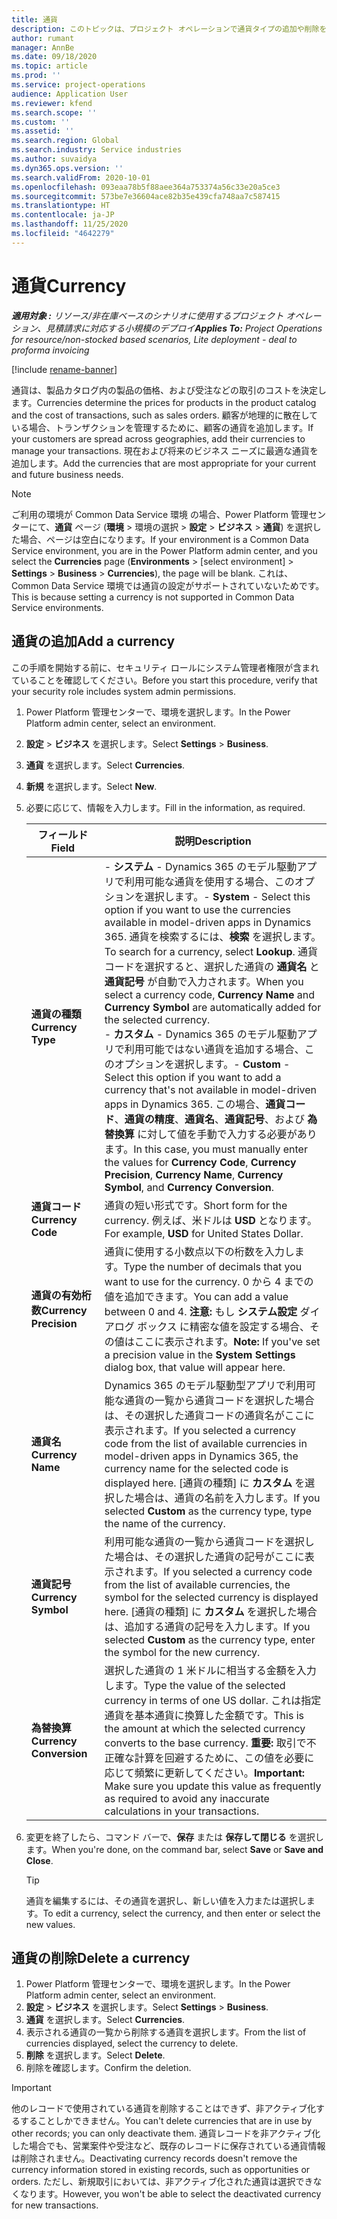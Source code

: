 ```yaml
---
title: 通貨
description: このトピックは、プロジェクト オペレーションで通貨タイプの追加や削除をする方法について説明します。
author: rumant
manager: AnnBe
ms.date: 09/18/2020
ms.topic: article
ms.prod: ''
ms.service: project-operations
audience: Application User
ms.reviewer: kfend
ms.search.scope: ''
ms.custom: ''
ms.assetid: ''
ms.search.region: Global
ms.search.industry: Service industries
ms.author: suvaidya
ms.dyn365.ops.version: ''
ms.search.validFrom: 2020-10-01
ms.openlocfilehash: 093eaa78b5f88aee364a753374a56c33e20a5ce3
ms.sourcegitcommit: 573be7e36604ace82b35e439cfa748aa7c587415
ms.translationtype: HT
ms.contentlocale: ja-JP
ms.lasthandoff: 11/25/2020
ms.locfileid: "4642279"
---
```

# <a name="currency"></a><span data-ttu-id="22e68-103">通貨</span><span class="sxs-lookup"><span data-stu-id="22e68-103">Currency</span></span>

<span data-ttu-id="22e68-104">_**適用対象 :** リソース/非在庫ベースのシナリオに使用するプロジェクト オペレーション、見積請求に対応する小規模のデプロイ_</span><span class="sxs-lookup"><span data-stu-id="22e68-104">_**Applies To:** Project Operations for resource/non-stocked based scenarios, Lite deployment - deal to proforma invoicing_</span></span>

[!include [rename-banner](~/includes/cc-data-platform-banner.md)]

<span data-ttu-id="22e68-105">通貨は、製品カタログ内の製品の価格、および受注などの取引のコストを決定します。</span><span class="sxs-lookup"><span data-stu-id="22e68-105">Currencies determine the prices for products in the product catalog and the cost of transactions, such as sales orders.</span></span> <span data-ttu-id="22e68-106">顧客が地理的に散在している場合、トランザクションを管理するために、顧客の通貨を追加します。</span><span class="sxs-lookup"><span data-stu-id="22e68-106">If your customers are spread across geographies, add their currencies to manage your transactions.</span></span> <span data-ttu-id="22e68-107">現在および将来のビジネス ニーズに最適な通貨を追加します。</span><span class="sxs-lookup"><span data-stu-id="22e68-107">Add the currencies that are most appropriate for your current and future business needs.</span></span>  

> [!NOTE]
> <span data-ttu-id="22e68-108">ご利用の環境が Common Data Service 環境 の場合、Power Platform 管理センターにて、**通貨** ページ (**環境** > 環境の選択 > **設定** > **ビジネス** > **通貨**) を選択した場合、ページは空白になります。</span><span class="sxs-lookup"><span data-stu-id="22e68-108">If your environment is a Common Data Service environment, you are in the Power Platform admin center, and you select the **Currencies** page (**Environments** > [select environment] > **Settings** > **Business** > **Currencies**), the page will be blank.</span></span> <span data-ttu-id="22e68-109">これは、Common Data Service 環境では通貨の設定がサポートされていないためです。</span><span class="sxs-lookup"><span data-stu-id="22e68-109">This is because setting a currency is not supported in Common Data Service environments.</span></span>

## <a name="add-a-currency"></a><span data-ttu-id="22e68-110">通貨の追加</span><span class="sxs-lookup"><span data-stu-id="22e68-110">Add a currency</span></span>  
<span data-ttu-id="22e68-111">この手順を開始する前に、セキュリティ ロールにシステム管理者権限が含まれていることを確認してください。</span><span class="sxs-lookup"><span data-stu-id="22e68-111">Before you start this procedure, verify that your security role includes system admin permissions.</span></span> 

1. <span data-ttu-id="22e68-112">Power Platform 管理センターで、環境を選択します。</span><span class="sxs-lookup"><span data-stu-id="22e68-112">In the Power Platform admin center, select an environment.</span></span> 
2. <span data-ttu-id="22e68-113">**設定** > **ビジネス** を選択します。</span><span class="sxs-lookup"><span data-stu-id="22e68-113">Select **Settings** > **Business**.</span></span>
3. <span data-ttu-id="22e68-114">**通貨** を選択します。</span><span class="sxs-lookup"><span data-stu-id="22e68-114">Select **Currencies**.</span></span>  
4. <span data-ttu-id="22e68-115">**新規** を選択します。</span><span class="sxs-lookup"><span data-stu-id="22e68-115">Select **New**.</span></span>  
5. <span data-ttu-id="22e68-116">必要に応じて、情報を入力します。</span><span class="sxs-lookup"><span data-stu-id="22e68-116">Fill in the information, as required.</span></span>  


   |          <span data-ttu-id="22e68-117">フィールド</span><span class="sxs-lookup"><span data-stu-id="22e68-117">Field</span></span>          |                                                                                                                                                                                                                                                                                                                                                                            <span data-ttu-id="22e68-118">説明</span><span class="sxs-lookup"><span data-stu-id="22e68-118">Description</span></span>                                                                                                                                                                                                                                                                                                                                                                            |
   |-------------------------|-------------------------------------------------------------------------------------------------------------------------------------------------------------------------------------------------------------------------------------------------------------------------------------------------------------------------------------------------------------------------------------------------------------------------------------------------------------------------------------------------------------------------------------------------------------------------------------------------------------------------------------------------------------------------------------------------------------------------------------------------------------------|
   |    <span data-ttu-id="22e68-119">**通貨の種類**</span><span class="sxs-lookup"><span data-stu-id="22e68-119">**Currency Type**</span></span>    | <span data-ttu-id="22e68-120">- **システム** - Dynamics 365 のモデル駆動アプリで利用可能な通貨を使用する場合、このオプションを選択します。</span><span class="sxs-lookup"><span data-stu-id="22e68-120">- **System** - Select this option if you want to use the currencies available in model-driven apps in Dynamics 365.</span></span> <span data-ttu-id="22e68-121">通貨を検索するには、**検索** を選択します。</span><span class="sxs-lookup"><span data-stu-id="22e68-121">To search for a currency,  select **Lookup**.</span></span> <span data-ttu-id="22e68-122">通貨コードを選択すると、選択した通貨の **通貨名** と **通貨記号** が自動で入力されます。</span><span class="sxs-lookup"><span data-stu-id="22e68-122">When you select a currency code, **Currency Name** and **Currency Symbol** are automatically added for the selected currency.</span></span><br /><span data-ttu-id="22e68-123">- **カスタム** - Dynamics 365 のモデル駆動アプリで利用可能ではない通貨を追加する場合、このオプションを選択します。</span><span class="sxs-lookup"><span data-stu-id="22e68-123">- **Custom** - Select this option if you want to add a currency that's not available in model-driven apps in Dynamics 365.</span></span> <span data-ttu-id="22e68-124">この場合、**通貨コード**、**通貨の精度**、**通貨名**、**通貨記号**、および **為替換算** に対して値を手動で入力する必要があります。</span><span class="sxs-lookup"><span data-stu-id="22e68-124">In this case, you must manually enter the values for **Currency Code**, **Currency Precision**, **Currency Name**, **Currency Symbol**, and **Currency Conversion**.</span></span> |
   |    <span data-ttu-id="22e68-125">**通貨コード**</span><span class="sxs-lookup"><span data-stu-id="22e68-125">**Currency Code**</span></span>    |                                                                                                                                                                                                                                                                                                                                            <span data-ttu-id="22e68-126">通貨の短い形式です。</span><span class="sxs-lookup"><span data-stu-id="22e68-126">Short form for the currency.</span></span> <span data-ttu-id="22e68-127">例えば、米ドルは **USD** となります。</span><span class="sxs-lookup"><span data-stu-id="22e68-127">For example, **USD** for United States Dollar.</span></span>                                                                                                                                                                                                                                                                                                                                            |
   | <span data-ttu-id="22e68-128">**通貨の有効桁数**</span><span class="sxs-lookup"><span data-stu-id="22e68-128">**Currency Precision**</span></span>  |                                                                                                                                                                                  <span data-ttu-id="22e68-129">通貨に使用する小数点以下の桁数を入力します。</span><span class="sxs-lookup"><span data-stu-id="22e68-129">Type the number of decimals that you want to use for the currency.</span></span>  <span data-ttu-id="22e68-130">0 から 4 までの値を追加できます。</span><span class="sxs-lookup"><span data-stu-id="22e68-130">You can add a value between 0 and 4.</span></span> <span data-ttu-id="22e68-131">**注意:** もし **システム設定** ダイアログ ボックス に精密な値を設定する場合、その値はここに表示されます。</span><span class="sxs-lookup"><span data-stu-id="22e68-131">**Note:**  If you've set a precision value in the **System Settings** dialog box, that value will appear here.</span></span>                                                                                                                                                                                  |
   |    <span data-ttu-id="22e68-132">**通貨名**</span><span class="sxs-lookup"><span data-stu-id="22e68-132">**Currency Name**</span></span>    |                                                                                                                                                                                                                                         <span data-ttu-id="22e68-133">Dynamics 365 のモデル駆動型アプリで利用可能な通貨の一覧から通貨コードを選択した場合は、その選択した通貨コードの通貨名がここに表示されます。</span><span class="sxs-lookup"><span data-stu-id="22e68-133">If you selected a currency code from the list of available currencies in model-driven apps in Dynamics 365, the currency name for the selected code is displayed here.</span></span> <span data-ttu-id="22e68-134">[通貨の種類] に **カスタム** を選択した場合は、通貨の名前を入力します。</span><span class="sxs-lookup"><span data-stu-id="22e68-134">If you selected **Custom** as the currency type, type the name of the currency.</span></span>                                                                                                                                                                                                                                          |
   |   <span data-ttu-id="22e68-135">**通貨記号**</span><span class="sxs-lookup"><span data-stu-id="22e68-135">**Currency Symbol**</span></span>   |                                                                                                                                                                                                                                                                      <span data-ttu-id="22e68-136">利用可能な通貨の一覧から通貨コードを選択した場合は、その選択した通貨の記号がここに表示されます。</span><span class="sxs-lookup"><span data-stu-id="22e68-136">If you selected a currency code from the list of available currencies, the symbol for the selected currency is displayed here.</span></span> <span data-ttu-id="22e68-137">[通貨の種類] に **カスタム** を選択した場合は、追加する通貨の記号を入力します。</span><span class="sxs-lookup"><span data-stu-id="22e68-137">If you selected **Custom** as the currency type, enter the symbol for the new currency.</span></span>                                                                                                                                                                                                                                                                       |
   | <span data-ttu-id="22e68-138">**為替換算**</span><span class="sxs-lookup"><span data-stu-id="22e68-138">**Currency Conversion**</span></span> |                                                                                                                                                                                                                                     <span data-ttu-id="22e68-139">選択した通貨の 1 米ドルに相当する金額を入力します。</span><span class="sxs-lookup"><span data-stu-id="22e68-139">Type the value of the selected currency in terms of one US dollar.</span></span> <span data-ttu-id="22e68-140">これは指定通貨を基本通貨に換算した金額です。</span><span class="sxs-lookup"><span data-stu-id="22e68-140">This is the amount at which the selected currency converts to the base currency.</span></span> <span data-ttu-id="22e68-141">**重要:** 取引で不正確な計算を回避するために、この値を必要に応じて頻繁に更新してください。</span><span class="sxs-lookup"><span data-stu-id="22e68-141">**Important:**  Make sure you update this value as frequently as required to avoid any inaccurate calculations in your transactions.</span></span>                                                                                                                                                                                                                                      |


6. <span data-ttu-id="22e68-142">変更を終了したら、コマンド バーで、**保存** または **保存して閉じる** を選択します。</span><span class="sxs-lookup"><span data-stu-id="22e68-142">When you're done, on the command bar, select **Save** or **Save and Close**.</span></span>  

   > [!TIP]
   >  <span data-ttu-id="22e68-143">通貨を編集するには、その通貨を選択し、新しい値を入力または選択します。</span><span class="sxs-lookup"><span data-stu-id="22e68-143">To edit a currency, select the currency, and then enter or select the new values.</span></span>  

## <a name="delete-a-currency"></a><span data-ttu-id="22e68-144">通貨の削除</span><span class="sxs-lookup"><span data-stu-id="22e68-144">Delete a currency</span></span>  

1. <span data-ttu-id="22e68-145">Power Platform 管理センターで、環境を選択します。</span><span class="sxs-lookup"><span data-stu-id="22e68-145">In the Power Platform admin center, select an environment.</span></span> 
2. <span data-ttu-id="22e68-146">**設定** > **ビジネス** を選択します。</span><span class="sxs-lookup"><span data-stu-id="22e68-146">Select **Settings** > **Business**.</span></span>
3. <span data-ttu-id="22e68-147">**通貨** を選択します。</span><span class="sxs-lookup"><span data-stu-id="22e68-147">Select **Currencies**.</span></span>  
4. <span data-ttu-id="22e68-148">表示される通貨の一覧から削除する通貨を選択します。</span><span class="sxs-lookup"><span data-stu-id="22e68-148">From the list of currencies displayed, select the currency to delete.</span></span>  
5. <span data-ttu-id="22e68-149">**削除** を選択します。</span><span class="sxs-lookup"><span data-stu-id="22e68-149">Select **Delete**.</span></span>  
6. <span data-ttu-id="22e68-150">削除を確認します。</span><span class="sxs-lookup"><span data-stu-id="22e68-150">Confirm the deletion.</span></span>  

> [!IMPORTANT]
>  <span data-ttu-id="22e68-151">他のレコードで使用されている通貨を削除することはできず、非アクティブ化するすることしかできません。</span><span class="sxs-lookup"><span data-stu-id="22e68-151">You can't delete currencies that are in use by other records; you can only deactivate them.</span></span> <span data-ttu-id="22e68-152">通貨レコードを非アクティブ化した場合でも、営業案件や受注など、既存のレコードに保存されている通貨情報は削除されません。</span><span class="sxs-lookup"><span data-stu-id="22e68-152">Deactivating currency records doesn't remove the currency information stored in existing records, such as opportunities or orders.</span></span> <span data-ttu-id="22e68-153">ただし、新規取引においては、非アクティブ化された通貨は選択できなくなります。</span><span class="sxs-lookup"><span data-stu-id="22e68-153">However, you won't be able to select the deactivated currency for new transactions.</span></span>  
